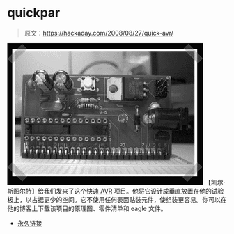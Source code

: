 # quickpar

> 原文：<https://hackaday.com/2008/08/27/quick-avr/>

![](img/9445f28ad68e767c3e076b731477a53c.png)
【凯尔·斯图尔特】给我们发来了这个[快速 AVR](http://binaryideas.blogspot.com/2008/08/project-quick-avr-part-3_26.html) 项目。他将它设计成垂直放置在他的试验板上，以占据更少的空间。它不使用任何表面贴装元件，使组装更容易。你可以在他的博客上下载该项目的原理图、零件清单和 eagle 文件。

*   [永久链接](http://binaryideas.blogspot.com/2008/08/project-quick-avr-part-3_26.html)